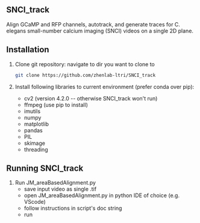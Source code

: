## SNCI_track
Align GCaMP and RFP channels, autotrack, and generate traces for C. elegans small-number calcium imaging (SNCI) videos on a single 2D plane.



## Installation

1. Clone git repository:
    navigate to dir you want to clone to

    ```bash
    git clone https://github.com/zhenlab-ltri/SNCI_track
    ```


2. Install following libraries to current environment (prefer conda over pip):
    - cv2 (version 4.2.0 -- otherwise SNCI_track won't run)
    - ffmpeg (use pip to install)
    - imutils
    - numpy
    - matplotlib
    - pandas
    - PIL
    - skimage
    - threading
    


## Running SNCI_track

1. Run JM_areaBasedAlignment.py
    - save input video as single .tif
    - open JM_areaBasedAlignment.py in python IDE of choice (e.g. VScode)
    - follow instructions in script's doc string
    - run


